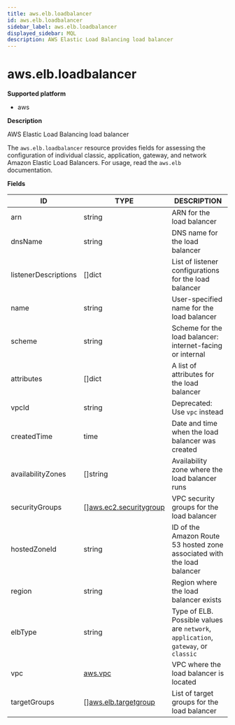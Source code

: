 ```yaml
---
title: aws.elb.loadbalancer
id: aws.elb.loadbalancer
sidebar_label: aws.elb.loadbalancer
displayed_sidebar: MQL
description: AWS Elastic Load Balancing load balancer
---
```


# aws.elb.loadbalancer

**Supported platform**

- aws

**Description**

AWS Elastic Load Balancing load balancer

The `aws.elb.loadbalancer` resource provides fields for assessing the configuration of individual classic, application, gateway, and network Amazon Elastic Load Balancers. For usage, read the `aws.elb` documentation.

**Fields**

| ID                   | TYPE                                                        | DESCRIPTION                                                                        |
| -------------------- | ----------------------------------------------------------- | ---------------------------------------------------------------------------------- |
| arn                  | string                                                      | ARN for the load balancer                                                          |
| dnsName              | string                                                      | DNS name for the load balancer                                                     |
| listenerDescriptions | &#91;&#93;dict                                              | List of listener configurations for the load balancer                              |
| name                 | string                                                      | User-specified name for the load balancer                                          |
| scheme               | string                                                      | Scheme for the load balancer: internet-facing or internal                          |
| attributes           | &#91;&#93;dict                                              | A list of attributes for the load balancer                                         |
| vpcId                | string                                                      | Deprecated: Use `vpc` instead                                                      |
| createdTime          | time                                                        | Date and time when the load balancer was created                                   |
| availabilityZones    | &#91;&#93;string                                            | Availability zone where the load balancer runs                                     |
| securityGroups       | &#91;&#93;[aws.ec2.securitygroup](aws.ec2.securitygroup.md) | VPC security groups for the load balancer                                          |
| hostedZoneId         | string                                                      | ID of the Amazon Route 53 hosted zone associated with the load balancer            |
| region               | string                                                      | Region where the load balancer exists                                              |
| elbType              | string                                                      | Type of ELB. Possible values are `network`, `application`, `gateway`, or `classic` |
| vpc                  | [aws.vpc](aws.vpc.md)                                       | VPC where the load balancer is located                                             |
| targetGroups         | &#91;&#93;[aws.elb.targetgroup](aws.elb.targetgroup.md)     | List of target groups for the load balancer                                        |

